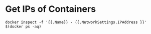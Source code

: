 # Get IPs of Containers

```
docker inspect -f '{{.Name}} - {{.NetworkSettings.IPAddress }}' $(docker ps -aq)
```
